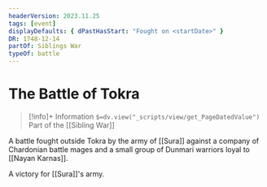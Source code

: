 ```yaml
---
headerVersion: 2023.11.25
tags: [event]
displayDefaults: { dPastHasStart: "Fought on <startDate>" }
DR: 1748-12-14
partOf: Siblings War
typeOf: battle
---
```

# The Battle of Tokra
>[!info]+ Information
> `$=dv.view("_scripts/view/get_PageDatedValue")`
> Part of the [[Sibling War]]

A battle fought outside Tokra by the army of [[Sura]] against a company of Chardonian battle mages and a small group of Dunmari warriors loyal to [[Nayan Karnas]]. 

A victory for [[Sura]]'s army.
